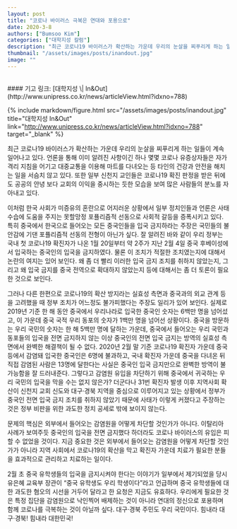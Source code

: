 ```yaml
---
layout: post
title: "코로나 바이러스 극복은 연대와 포용으로"
date: 2020-3-8
authors: ["Bumsoo Kim"]
categories: ["대학지성 칼럼"]
description: "최근 코로나19 바이러스가 확산하는 가운데 우리의 눈살을 찌푸리게 하는 일들이 계속 일어나고 있다. 언론을 통해 이미 알려진 사항이긴 하나 몇몇 코로나 유증상자들은 자가격리 지침을 어기고 대중교통을 이용해 마트를 다녀오는 등 타인의 건강과 안전을 해치는 일을 서슴치 않고 있다."
thumbnail: "/assets/images/posts/inandout.jpg"
image: ""
---
```


<br>
#### 기고 링크: [대학지성 \| In&Out](http://www.unipress.co.kr/news/articleView.html?idxno=788)

{% include markdown/figure.html src="/assets/images/posts/inandout.jpg" title="대학지성 In&Out" link="http://www.unipress.co.kr/news/articleView.html?idxno=788" target="_blank" %}

최근 코로나19 바이러스가 확산하는 가운데 우리의 눈살을 찌푸리게 하는 일들이 계속 일어나고 있다. 언론을 통해 이미 알려진 사항이긴 하나 몇몇 코로나 유증상자들은 자가격리 지침을 어기고 대중교통을 이용해 마트를 다녀오는 등 타인의 건강과 안전을 해치는 일을 서슴치 않고 있다. 또한 일부 신천지 교인들은 코로나19 확진 판정을 받은 뒤에도 공공의 안녕 보다 교회의 이익을 중시하는 듯한 모습을 보여 많은 사람들의 분노를 자아내고 있다.

이처럼 한국 사회가 미증유의 혼란으로 어지러운 상황에서 일부 정치인들과 언론은 사태 수습에 도움을 주지는 못할망정 포퓰리즘적 선동으로 사회적 갈등을 증폭시키고 있다. 특히 중국에서 한국으로 들어오는 모든 중국인들을 입국 금지하라는 주장은 국민들의 불안감에 기댄 포퓰리즘적 선동의 전형이 아닌가 싶다.
잘 알려진 바와 같이 우리 정부는 국내 첫 코로나19 확진자가 나온 1월 20일부터 약 2주가 지난 2월 4일 중국 후베이성에서 입국하는 중국인의 입국을 금지하였다. 물론 이 조치가 적절한 조치였는지에 대해서 논란의 여지는 있어 보인다. 왜 좀 더 빨리 이러한 입국 금지 조치를 취하지 않았는지, 그리고 왜 입국 금지를 중국 전역으로 확대하지 않았는지 등에 대해서는 좀 더 토론이 필요한 것으로 보인다.

그러나 다른 한편으로 코로나19의 확산 방지라는 실효성 측면과 중국과의 외교 관계 등을 고려했을 때 정부 조치가 어느정도 불가피했다는 주장도 일리가 있어 보인다. 실제로 2019년 기준 한 해 동안 중국에서 우리나라로 입국한 중국인 숫자는 6백만 명을 넘어섰고, 이 가운데 중국 국적 우리 동포의 숫자가 1백만 명을 넘어선 상황이다. 중국을 방문하는 우리 국민의 숫자는 한 해 5백만 명에 달하는 가운데, 중국에서 들어오는 우리 국민과 동포들의 입국을 전면 금지하지 않는 이상 중국인의 전면 입국 금지는 방역의 실효성 측면에서 완벽한 해결책이 될 수 없다. 2020년 2월 말 기준 코로나19 확진자 가운데 중국 등에서 감염돼 입국한 중국인은 6명에 불과하고, 국내 확진자 가운데 중국을 다녀온 뒤 직접 감염된 사람은 13명에 달한다는 사실은 중국인 입국 금지만으로 완벽한 방역이 불가능함을 잘 드러내준다. 그렇다고 감염원 유입을 차단하기 위해 중국에서 귀국하는 우리 국민의 입국을 막을 수는 없지 않은가? 더군다나 31번 확진자 발생 이후 지역사회 확산이 신천지 교회 신도와 대구·경북 지역을 중심으로 이루어지고 있는 상황에서 정부가 중국인 전면 입국 금지 조치를 취하지 않았기 때문에 사태가 이렇게 커졌다고 주장하는 것은 정부 비판을 위한 과도한 정치 공세로 밖에 보이지 않는다.

문제의 핵심은 외부에서 들어오는 감염원을 어떻게 차단할 것인가가 아니다. 이탈리아 사례가 보여주듯 중국인의 입국을 전면 금지했다 하더라도 코로나 바이러스의 유입은 피할 수 없었을 것이다. 지금 중요한 것은 외부에서 들어오는 감염원을 어떻게 차단할 것인가가 아니라 지역 사회에서 코로나19의 확산을 막고 확진자 가운데 치료가 필요한 분들을 효과적으로 관리하고 치료하는 일이다.

2월 초 중국 유학생들의 입국을 금지시켜야 한다는 이야기가 일부에서 제기되었을 당시 유은혜 교육부 장관이 “중국 유학생도 우리 학생이다”라고 언급하며 중국 유학생들에 대한 과도한 혐오의 시선을 거두어 달라고 한 요청은 지금도 유효하다. 우리에게 필요한 것은 특정 집단을 감염원으로 낙인찍어 배제하는 것이 아니라 연대의 정신으로 포용하며 함께 코로나를 극복하는 것이 아닐까 싶다. 대구·경북 주민도 우리 국민이다. 힘내라 대구·경북! 힘내라 대한민국!

<br>
